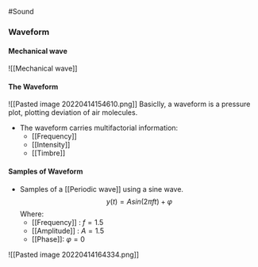 #Sound 
### Waveform
#### Mechanical wave
![[Mechanical wave]]

#### The Waveform
![[Pasted image 20220414154610.png]]
Basiclly, a waveform is a pressure plot, plotting deviation of air molecules.
- The waveform carries multifactorial information:
	- [[Frequency]]
	- [[Intensity]]
	- [[Timbre]]
#### Samples of Waveform
- Samples of a [[Periodic wave]] using a sine wave. $$y(t) = Asin(2\pi ft)+\varphi$$ Where:
	- [[Frequency]] : $f=1.5$ 
	- [[Amplitude]] : $A=1.5$
	- [[Phase]]: $\varphi = 0$

![[Pasted image 20220414164334.png]]
